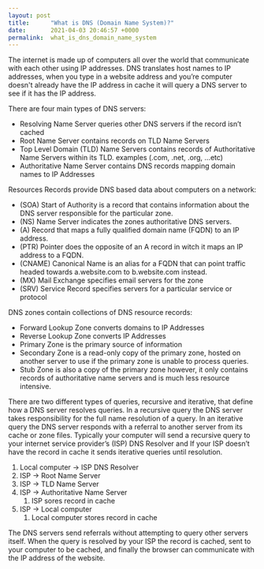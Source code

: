 ```yaml
---
layout: post
title:      "What is DNS (Domain Name System)?"
date:       2021-04-03 20:46:57 +0000
permalink:  what_is_dns_domain_name_system
---
```



The internet is made up of computers all over the world that communicate with each other using IP addresses. DNS translates host names to IP addresses, when you type in a website address and you’re computer doesn't already have the IP address in cache it will query a DNS server to see if it has the IP address.

There are four main types of DNS servers:

- Resolving Name Server queries other DNS servers if the record isn’t cached
- Root Name Server contains records on TLD Name Servers
- Top Level Domain (TLD) Name Servers contains records of Authoritative Name Servers within its TLD. examples (.com, .net, .org, ...etc)
- Authoritative Name Server contains DNS records mapping domain names to IP Addresses

Resources Records provide DNS based data about computers on a network:

- (SOA) Start of Authority is a record that contains information about the DNS server responsible for the particular zone. 
- (NS) Name Server indicates the zones authoritative DNS servers. 
- (A) Record that maps a fully qualified domain name (FQDN) to an IP address.
- (PTR) Pointer does the opposite of an A record in witch it maps an IP address to a FQDN.
- (CNAME) Canonical Name is an alias for a FQDN that can point traffic headed towards a.website.com to b.website.com instead.
- (MX) Mail Exchange specifies email servers for the zone
- (SRV) Service Record specifies servers for a particular service or protocol

DNS zones contain collections of DNS resource records:

- Forward Lookup Zone converts domains to IP Addresses
- Reverse Lookup Zone converts IP Addresses
- Primary Zone is the primary source of information
- Secondary Zone is a read-only copy of the primary zone, hosted on another server to use if the primary zone is unable to process queries.
- Stub Zone is also a copy of the primary zone however, it only contains records of authoritative name servers and is much less resource intensive.

There are two different types of queries, recursive and iterative, that define how a DNS server resolves queries. In a recursive query the DNS server takes responsibility for the full name resolution of a query. In an iterative query the DNS server responds with a referral to another server from its cache or zone files. Typically your computer will send a recursive query to your internet service provider’s (ISP) DNS Resolver and If your ISP doesn’t have the record in cache it sends iterative queries until resolution.

1.  Local computer -> ISP DNS Resolver
2.  ISP -> Root Name Server
3.  ISP -> TLD Name Server
4.  ISP -> Authoritative Name Server
    1. ISP sores record in cache
5.  ISP -> Local computer
    1. Local computer stores record in cache

 The DNS servers send referrals without attempting to query other servers itself. When the query is resolved by your ISP the record is cached, sent to your computer to be cached, and finally the browser can communicate with the IP address of the website.

